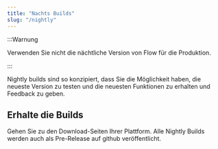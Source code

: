 ```yaml
---
title: "Nachts Builds"
slug: "/nightly"
---
```


:::Warnung

Verwenden Sie nicht die nächtliche Version von Flow für die Produktion.

:::

Nightly builds sind so konzipiert, dass Sie die Möglichkeit haben, die neueste Version zu testen und die neuesten Funktionen zu erhalten und Feedback zu geben.

## Erhalte die Builds

Gehen Sie zu den Download-Seiten Ihrer Plattform. Alle Nightly Builds werden auch als Pre-Release auf github veröffentlicht.
